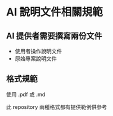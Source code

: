 # AI 說明文件相關規範

## AI 提供者需要撰寫兩份文件
- 使用者操作說明文件
- 原始專案說明文件

## 格式規範
使用 .pdf 或 .md

此 repository 兩種格式都有提供範例供參考
